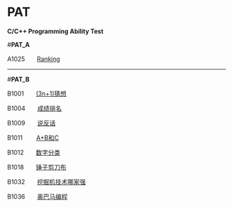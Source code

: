 # PAT
**C/C++ Programming Ability Test**

#**PAT_A**

A1025　　[Ranking](https://github.com/wang-jinghui/PAT-A-B-/blob/master/PAT_A/A1025.md)


-------------------
#**PAT_B**

B1001　　[(3n+1)猜想](https://github.com/wang-jinghui/PAT-A-B-/blob/master/PAT_B/B1001.md)

B1004　　[成绩排名](https://github.com/wang-jinghui/PAT-A-B-/blob/master/PAT_B/B1004.md)

B1009　　[说反话](https://github.com/wang-jinghui/PAT-A-B-/blob/master/PAT_B/B1009.md)

B1011　　 [A+B和C](https://github.com/wang-jinghui/PAT-A-B-/blob/master/PAT_B/B1011.md)

B1012　　[数字分类](https://github.com/wang-jinghui/PAT-A-B-/blob/master/PAT_B/B1012.md)

B1018　　[锤子剪刀布](https://github.com/wang-jinghui/PAT-A-B-/blob/master/PAT_B/B1018.md)

B1032　　[挖掘机技术哪家强](https://github.com/wang-jinghui/PAT-A-B-/blob/master/PAT_B/B1032.md)

B1036　　[奥巴马编程](https://github.com/wang-jinghui/PAT-A-B-/blob/master/PAT_B/B1036.md)


